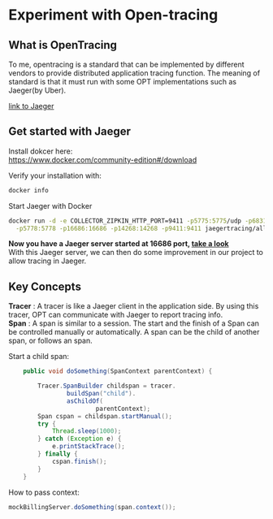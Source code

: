 # Experiment with Open-tracing

## What is OpenTracing
To me, opentracing is a standard that can be implemented by different vendors to provide distributed application tracing function. The meaning of standard is that it must run with some OPT implementations such as Jaeger(by Uber). 

[link to Jaeger](http://jaeger.readthedocs.io/en/latest/)

## Get started with Jaeger
Install dokcer here:  
https://www.docker.com/community-edition#/download  

Verify your installation with:  
```bash
docker info
```
Start Jaeger with Docker
```bash
docker run -d -e COLLECTOR_ZIPKIN_HTTP_PORT=9411 -p5775:5775/udp -p6831:6831/udp -p6832:6832/udp \
  -p5778:5778 -p16686:16686 -p14268:14268 -p9411:9411 jaegertracing/all-in-one:latest
```

**Now you have a Jaeger server started at 16686 port, [take a look](http://localhost:16686/search)**  
With this Jaeger server, we can then do some improvement in our project to allow tracing in Jaeger.

## Key Concepts

**Tracer** : A tracer is like a Jaeger client in the application side. By using this tracer, OPT can communicate with Jaeger to report tracing info.  
**Span** : A span is similar to a session. The start and the finish of a Span can be controlled manually or automatically. A span can be the child of another span, or follows an span.

Start a child span:

```java
    public void doSomething(SpanContext parentContext) {

        Tracer.SpanBuilder childspan = tracer.
                buildSpan("child").
                asChildOf(
                        parentContext);
        Span cspan = childspan.startManual();
        try {
            Thread.sleep(1000);
        } catch (Exception e) {
            e.printStackTrace();
        } finally {
            cspan.finish();
        }
    }
```
How to pass context:
```java
mockBillingServer.doSomething(span.context());
```
